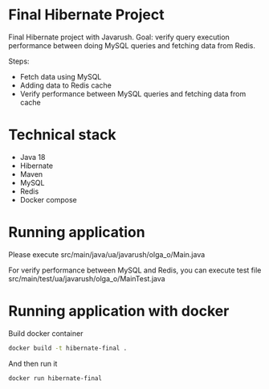 # Final Hibernate Project

Final Hibernate project with Javarush.
Goal: verify query execution performance between doing MySQL queries and fetching data from Redis.

Steps:
- Fetch data using MySQL
- Adding data to Redis cache
- Verify performance between MySQL queries and fetching data from cache

# Technical stack

- Java 18
- Hibernate
- Maven
- MySQL
- Redis
- Docker compose

# Running application

Please execute src/main/java/ua/javarush/olga_o/Main.java

For verify performance between MySQL and Redis, you can execute test file src/main/test/ua/javarush/olga_o/MainTest.java

# Running application with docker

Build docker container
```bash
docker build -t hibernate-final .
```

And then run it 

```bash
docker run hibernate-final
```
